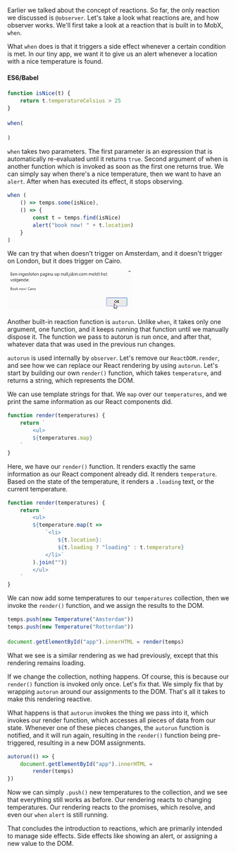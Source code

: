 Earlier we talked about the concept of reactions. So far, the only reaction we discussed is `@observer`. Let's take a look what reactions are, and how observer works. We'll first take a look at a reaction that is built in to MobX, `when`.

What `when` does is that it triggers a side effect whenever a certain condition is met. In our tiny app, we want it to give us an alert whenever a location with a nice temperature is found.

#### ES6/Babel
```javascript
function isNice(t) {
    return t.temperatureCelsius > 25
}

when(

)
```

`when` takes two parameters. The first parameter is an expression that is automatically re-evaluated until it returns `true`. Second argument of when is another function which is invoked as soon as the first one returns true. We can simply say when there's a nice temperature, then we want to have an `alert`. After when has executed its effect, it stops observing. 

```javascript
when (
    () => temps.some(isNice),
    () => {
        const t = temps.find(isNice)
        alert("book now! " + t.location)
    }
)
```

We can try that when doesn't trigger on Amsterdam, and it doesn't trigger on London, but it does trigger on Cairo. 

![Alert on Cairo](../images/react-write-custom-mobx-reactions-with-when-and-autorun-alert-on-cairo.png)

Another built-in reaction function is `autorun`. Unlike `when`, it takes only one argument, one function, and it keeps running that function until we manually dispose it. The function we pass to autorun is run once, and after that, whatever data that was used in the previous run changes.

`autorun` is used internally by `observer`. Let's remove our `ReactDOM.render`, and see how we can replace our React rendering by using `autorun`. Let's start by building our own `render()` function, which takes `temperature`, and returns a string, which represents the DOM.

We can use template strings for that. We `map` over our `temperatures`, and we print the same information as our React components did. 

```javascript
function render(temperatures) {
    return `
        <ul>
        ${temperatures.map}
    `
}
```

Here, we have our `render()` function. It renders exactly the same information as our React component already did. It renders `temperature`. Based on the state of the temperature, it renders a `.loading` text, or the current temperature.

```javascript
function render(temperatures) {
    return `
        <ul>
        ${temperature.map(t => 
            `<li>
                ${t.location}:
                ${t.loading ? "loading" : t.temperature}
            </li>`
        ).join("")}
        </ul>
    `
}
```

We can now add some temperatures to our `temperatures` collection, then we invoke the `render()` function, and we assign the results to the DOM. 

```javascript
temps.push(new Temperature("Amsterdam"))
temps.push(new Temperature("Rotterdam"))

document.getElementById("app").innerHTML = render(temps)
```

What we see is a similar rendering as we had previously, except that this rendering remains loading.

If we change the collection, nothing happens. Of course, this is because our `render()` function is invoked only once. Let's fix that. We simply fix that by wrapping `autorun` around our assignments to the DOM. That's all it takes to make this rendering reactive.

What happens is that `autorun` invokes the thing we pass into it, which invokes our render function, which accesses all pieces of data from our state. Whenever one of these pieces changes, the `autorun` function is notified, and it will run again, resulting in the `render()` function being pre-triggered, resulting in a new DOM assignments.

```javascript
autorun(() => {
    document.getElementById("app").innerHTML = 
        render(temps)
})

```

Now we can simply `.push()` new temperatures to the collection, and we see that everything still works as before. Our rendering reacts to changing temperatures. Our rendering reacts to the promises, which resolve, and even our `when` `alert` is still running.

That concludes the introduction to reactions, which are primarily intended to manage side effects. Side effects like showing an alert, or assigning a new value to the DOM.
